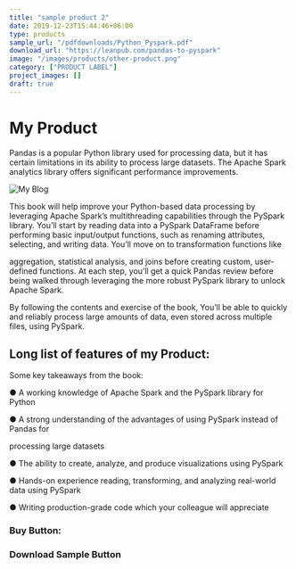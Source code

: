 ```yaml
---
title: "sample product 2"
date: 2019-12-23T15:44:46+06:00
type: products
sample_url: "/pdfdownloads/Python_Pyspark.pdf"
download_url: "https://leanpub.com/pandas-to-pyspark"
image: "/images/products/other-product.png"
category: ["PRODUCT LABEL"]
project_images: []
draft: true
---
```





# My Product
Pandas is a popular Python library used for processing data, but it has certain limitations in its ability to process large datasets. The Apache Spark analytics library offers significant performance improvements.

![My Blog](/images/products/other-product.png)

This book will help improve your Python-based data processing by leveraging Apache Spark’s multithreading capabilities through the PySpark library. You’ll start by reading data into a PySpark DataFrame before performing basic input/output functions, such as renaming attributes, selecting, and writing data. You’ll move on to transformation functions like

aggregation, statistical analysis, and joins before creating custom, user-defined functions. At each step, you’ll get a quick Pandas review before being walked through leveraging the more robust PySpark library to unlock Apache Spark.

By following the contents and exercise of the book, You’ll be able to quickly and reliably process large amounts of data, even stored across multiple files, using PySpark.



## Long list of features of my Product:
Some key takeaways from the book:

● A working knowledge of Apache Spark and the PySpark library for Python

● A strong understanding of the advantages of using PySpark instead of Pandas for

processing large datasets

● The ability to create, analyze, and produce visualizations using PySpark

● Hands-on experience reading, transforming, and analyzing real-world data using PySpark

● Writing production-grade code which your colleague will appreciate


### Buy Button:

### Download Sample Button